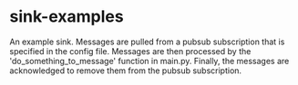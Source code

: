 # sink-examples

An example sink. Messages are pulled from a pubsub subscription that is specified in the config file. Messages are then processed by the 'do_something_to_message' function in main.py. Finally, the messages are acknowledged to remove them from the pubsub subscription.

